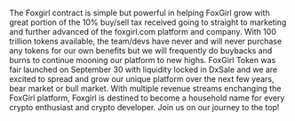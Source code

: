 The Foxgirl contract is simple but powerful in helping FoxGirl grow with great portion of the 10% buy/sell tax received going to straight to marketing and further advanced of the foxgirl.com platform and company. With 100 trillion tokens available, the team/devs have never and will never purchase any tokens for our own benefits but we will frequently do buybacks and burns to continue mooning our platform to new highs. FoxGirl Token was fair launched on September 30 with liquidity locked in DxSale and we are excited to spread and grow our unique platform over the next few years, bear market or bull market. With multiple revenue streams enchanging the FoxGirl platform, Foxgirl is destined to become a household name for every crypto enthusiast and crypto developer. Join us on our journey to the top!
